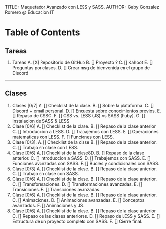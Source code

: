 TITLE : Maquetador Avanzado con LESS y SASS.
AUTHOR : Gaby Gonzalez Romero @ Educacion IT


# Table of Contents
## Tareas

1. Tareas
    A. [X] Repositorio de GitHub
    B. [] Proyecto ?
    C. [] Kahoot
    E. [] Preguntas por clases.
    D. [] Crear msg de bienvenida en el grupo de Discord

---
## Clases
1. Clases [0/7]
    A. [] Checklist de la clase.
    B. [] Sobre la plataforma.
    C. [] Discord + email personal.
    D. [] Encuesta sobre conocimientos previos.
    E. [] Repaso de CSSC.
    F. [] CSS vs. LESS (JS) vs SASS (Ruby).
    G. [] Instalacion de SASS & LESS
2. Clase [0/6] 
    A. [] Checklist de la clase.
    B. [] Repaso de la clase anterior
    C. [] Introduccion a LESS.
    D. [] Trabajemos con LESS.
    E. [] Operaciones matematicas con LESS.
    F. [] Funciones con LESS.
3. Clase [0/3].
    A. [] Checklist de la clase
    B. [] Repaso de la clase anterior.
    C. [] Trabajo en clase con LESS.
4. Clase [0/6]
    A. [] Checklist de la clase8D.
    B. [] Repaso de la clase anterior.
    C. [] Introduccion a SASS.
    D. [] Trabajemos con SASS.
    E. [] Funciones avanzadas con SASS.
    F. [] Bucles y condicionales con SASS.
5. Clase [0/3]
    A. [] Checklist de la clase.
    B. [] Repaso de la clase anterior.
    C. [] Trabajo en clase con SASS.
6. Clase [0/6] 
    A. [] Checklist de la clase.
    B. [] Repaso de la clase anterior.
    C. [] Transformaciones.
    D. [] Transformaciones avanzadas.
    E. [] Transiciones.
    F. [] Transiciones avanzadas.
7. Clase [0/6] 
    A. [] Checklist de la clase.
    B. [] Repaso de la clase anterior.
    C. [] Animaciones.
    D. [] Animaciones avanzadas.
    E. [] Conceptos avanzados.
    F. [] Animaciones y JS.
8. Clase [0/6]
    A. [] Checklist de la clase.
    B. [] Repaso de la clase anterior
    C. [] Repaso de las clases anteriores.
    D. [] Repaso de LESS y SASS.
    E. [] Estructura de un proyecto completo con SASS.
    F. [] Cierre final.

